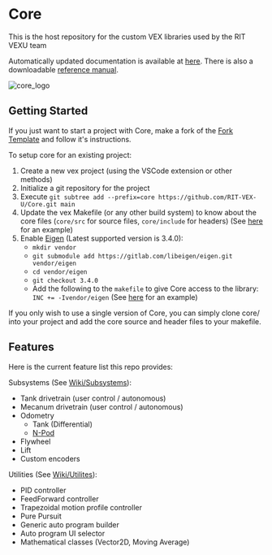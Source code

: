 # Core
This is the host repository for the custom VEX libraries used by the RIT VEXU team

Automatically updated documentation is available at [here](https://rit-vex-u.github.io/Core/).
There is also a downloadable [reference manual](https://rit-vex-u.github.io/Core/refman.pdf).

![core_logo](https://github.com/RIT-VEX-U/Core/assets/12285261/e91c680b-5bf4-431c-b164-6631bef2a853)


## Getting Started

If you just want to start a project with Core, make a fork of the [Fork Template](https://github.com/RIT-VEX-U/ForkTemplate) and follow it's instructions.

To setup core for an existing project:
1. Create a new vex project (using the VSCode extension or other methods)
2. Initialize a git repository for the project
3. Execute `git subtree add --prefix=core https://github.com/RIT-VEX-U/Core.git main`
4. Update the vex Makefile (or any other build system) to know about the core files (`core/src` for source files, `core/include` for headers) (See [here](https://github.com/RIT-VEX-U/ForkTemplate/blob/a3f64236c0c98512b95327c833e8a8c05724bb7c/makefile#L15) for an example) 
5. Enable [Eigen](https://eigen.tuxfamily.org/index.php?title=Main_Page) (Latest supported version is 3.4.0):
    - `mkdir vendor`
    - `git submodule add https://gitlab.com/libeigen/eigen.git vendor/eigen`
    - `cd vendor/eigen`
    - `git checkout 3.4.0`
    - Add the following to the `makefile` to give Core access to the library: `INC += -Ivendor/eigen` (See [here](https://github.com/RIT-VEX-U/ForkTemplate/blob/a3f64236c0c98512b95327c833e8a8c05724bb7c/makefile#L34) for an example)


If you only wish to use a single version of Core, you can simply clone core/ into your project and add the core source and header files to your makefile.


## Features
Here is the current feature list this repo provides:

Subsystems (See [Wiki/Subsystems](https://github.com/RIT-VEX-U/Core/wiki/2-%7C-Subsystems)):  
- Tank drivetrain (user control / autonomous)
- Mecanum drivetrain (user control / autonomous)
- Odometry
  - Tank (Differential)
  - [N-Pod](https://github.com/RIT-VEX-U/Core/commit/37daf076ac1b6dea6723724ad3061d502fea1b08)
- Flywheel
- Lift
- Custom encoders

Utilities (See [Wiki/Utilites](https://github.com/RIT-VEX-U/Core/wiki/3-%7C-Utilites)):  
- PID controller
- FeedForward controller
- Trapezoidal motion profile controller
- Pure Pursuit
- Generic auto program builder
- Auto program UI selector
- Mathematical classes (Vector2D, Moving Average)
